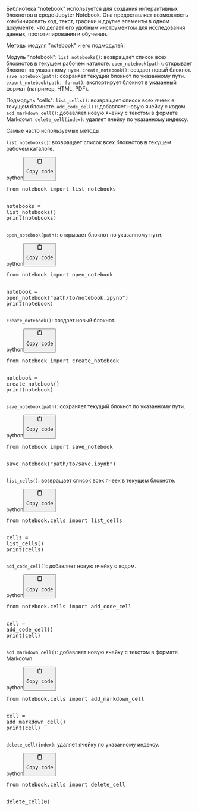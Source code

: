 <p>Библиотека "notebook" используется для создания интерактивных блокнотов в среде Jupyter Notebook.
Она предоставляет возможность комбинировать код, текст, графики и другие элементы в одном документе,
что делает его удобным инструментом для исследования данных, прототипирования и обучения.</p>
<p>Методы модуля "notebook" и его подмодулей:</p>
<p>Модуль "notebook":
<code>list_notebooks()</code>: возвращает список всех блокнотов в текущем рабочем каталоге.
<code>open_notebook(path)</code>: открывает блокнот по указанному пути.
<code>create_notebook()</code>: создает новый блокнот.
<code>save_notebook(path)</code>: сохраняет текущий блокнот по указанному пути.
<code>export_notebook(path, format)</code>: экспортирует блокнот в указанный формат (например, HTML, PDF).</p>
<p>Подмодуль "cells":
<code>list_cells()</code>: возвращает список всех ячеек в текущем блокноте.
<code>add_code_cell()</code>: добавляет новую ячейку с кодом.
<code>add_markdown_cell()</code>: добавляет новую ячейку с текстом в формате Markdown.
<code>delete_cell(index)</code>: удаляет ячейку по указанному индексу.</p>
<p>Самые часто используемые методы:</p>
<p><code>list_notebooks()</code>: возвращает список всех блокнотов в текущем рабочем каталоге.</p>
<div class="code-element"><div class="lang-line"><text>python</text><button class="copy-button" onclick="copyCode(this)"><svg aria-hidden="true" xmlns="http://www.w3.org/2000/svg" width="16" height="16" fill="none" viewBox="0 0 24 24"><path stroke="currentColor" stroke-linecap="round" stroke-linejoin="round" stroke-width="2" d="M15 4h3a1 1 0 0 1 1 1v15a1 1 0 0 1-1 1H6a1 1 0 0 1-1-1V5a1 1 0 0 1 1-1h3m0 3h6m-5-4v4h4V3h-4Z"/></svg><pre>Copy code</pre></button></div><div class="code"><div class="highlight"><pre><span></span><span class="kn">from</span> <span class="nn">notebook</span> <span class="kn">import</span> <span class="n">list_notebooks</span>

<span class="n">notebooks</span> <span class="o">=</span> <span class="n">list_notebooks</span><span class="p">()</span>
<span class="nb">print</span><span class="p">(</span><span class="n">notebooks</span><span class="p">)</span>
</pre></div></div></div>

<p><code>open_notebook(path)</code>: открывает блокнот по указанному пути.</p>
<div class="code-element"><div class="lang-line"><text>python</text><button class="copy-button" onclick="copyCode(this)"><svg aria-hidden="true" xmlns="http://www.w3.org/2000/svg" width="16" height="16" fill="none" viewBox="0 0 24 24"><path stroke="currentColor" stroke-linecap="round" stroke-linejoin="round" stroke-width="2" d="M15 4h3a1 1 0 0 1 1 1v15a1 1 0 0 1-1 1H6a1 1 0 0 1-1-1V5a1 1 0 0 1 1-1h3m0 3h6m-5-4v4h4V3h-4Z"/></svg><pre>Copy code</pre></button></div><div class="code"><div class="highlight"><pre><span></span><span class="kn">from</span> <span class="nn">notebook</span> <span class="kn">import</span> <span class="n">open_notebook</span>

<span class="n">notebook</span> <span class="o">=</span> <span class="n">open_notebook</span><span class="p">(</span><span class="s2">&quot;path/to/notebook.ipynb&quot;</span><span class="p">)</span>
<span class="nb">print</span><span class="p">(</span><span class="n">notebook</span><span class="p">)</span>
</pre></div></div></div>

<p><code>create_notebook()</code>: создает новый блокнот.</p>
<div class="code-element"><div class="lang-line"><text>python</text><button class="copy-button" onclick="copyCode(this)"><svg aria-hidden="true" xmlns="http://www.w3.org/2000/svg" width="16" height="16" fill="none" viewBox="0 0 24 24"><path stroke="currentColor" stroke-linecap="round" stroke-linejoin="round" stroke-width="2" d="M15 4h3a1 1 0 0 1 1 1v15a1 1 0 0 1-1 1H6a1 1 0 0 1-1-1V5a1 1 0 0 1 1-1h3m0 3h6m-5-4v4h4V3h-4Z"/></svg><pre>Copy code</pre></button></div><div class="code"><div class="highlight"><pre><span></span><span class="kn">from</span> <span class="nn">notebook</span> <span class="kn">import</span> <span class="n">create_notebook</span>

<span class="n">notebook</span> <span class="o">=</span> <span class="n">create_notebook</span><span class="p">()</span>
<span class="nb">print</span><span class="p">(</span><span class="n">notebook</span><span class="p">)</span>
</pre></div></div></div>

<p><code>save_notebook(path)</code>: сохраняет текущий блокнот по указанному пути.</p>
<div class="code-element"><div class="lang-line"><text>python</text><button class="copy-button" onclick="copyCode(this)"><svg aria-hidden="true" xmlns="http://www.w3.org/2000/svg" width="16" height="16" fill="none" viewBox="0 0 24 24"><path stroke="currentColor" stroke-linecap="round" stroke-linejoin="round" stroke-width="2" d="M15 4h3a1 1 0 0 1 1 1v15a1 1 0 0 1-1 1H6a1 1 0 0 1-1-1V5a1 1 0 0 1 1-1h3m0 3h6m-5-4v4h4V3h-4Z"/></svg><pre>Copy code</pre></button></div><div class="code"><div class="highlight"><pre><span></span><span class="kn">from</span> <span class="nn">notebook</span> <span class="kn">import</span> <span class="n">save_notebook</span>

<span class="n">save_notebook</span><span class="p">(</span><span class="s2">&quot;path/to/save.ipynb&quot;</span><span class="p">)</span>
</pre></div></div></div>

<p><code>list_cells()</code>: возвращает список всех ячеек в текущем блокноте.</p>
<div class="code-element"><div class="lang-line"><text>python</text><button class="copy-button" onclick="copyCode(this)"><svg aria-hidden="true" xmlns="http://www.w3.org/2000/svg" width="16" height="16" fill="none" viewBox="0 0 24 24"><path stroke="currentColor" stroke-linecap="round" stroke-linejoin="round" stroke-width="2" d="M15 4h3a1 1 0 0 1 1 1v15a1 1 0 0 1-1 1H6a1 1 0 0 1-1-1V5a1 1 0 0 1 1-1h3m0 3h6m-5-4v4h4V3h-4Z"/></svg><pre>Copy code</pre></button></div><div class="code"><div class="highlight"><pre><span></span><span class="kn">from</span> <span class="nn">notebook.cells</span> <span class="kn">import</span> <span class="n">list_cells</span>

<span class="n">cells</span> <span class="o">=</span> <span class="n">list_cells</span><span class="p">()</span>
<span class="nb">print</span><span class="p">(</span><span class="n">cells</span><span class="p">)</span>
</pre></div></div></div>

<p><code>add_code_cell()</code>: добавляет новую ячейку с кодом.</p>
<div class="code-element"><div class="lang-line"><text>python</text><button class="copy-button" onclick="copyCode(this)"><svg aria-hidden="true" xmlns="http://www.w3.org/2000/svg" width="16" height="16" fill="none" viewBox="0 0 24 24"><path stroke="currentColor" stroke-linecap="round" stroke-linejoin="round" stroke-width="2" d="M15 4h3a1 1 0 0 1 1 1v15a1 1 0 0 1-1 1H6a1 1 0 0 1-1-1V5a1 1 0 0 1 1-1h3m0 3h6m-5-4v4h4V3h-4Z"/></svg><pre>Copy code</pre></button></div><div class="code"><div class="highlight"><pre><span></span><span class="kn">from</span> <span class="nn">notebook.cells</span> <span class="kn">import</span> <span class="n">add_code_cell</span>

<span class="n">cell</span> <span class="o">=</span> <span class="n">add_code_cell</span><span class="p">()</span>
<span class="nb">print</span><span class="p">(</span><span class="n">cell</span><span class="p">)</span>
</pre></div></div></div>

<p><code>add_markdown_cell()</code>: добавляет новую ячейку с текстом в формате Markdown.</p>
<div class="code-element"><div class="lang-line"><text>python</text><button class="copy-button" onclick="copyCode(this)"><svg aria-hidden="true" xmlns="http://www.w3.org/2000/svg" width="16" height="16" fill="none" viewBox="0 0 24 24"><path stroke="currentColor" stroke-linecap="round" stroke-linejoin="round" stroke-width="2" d="M15 4h3a1 1 0 0 1 1 1v15a1 1 0 0 1-1 1H6a1 1 0 0 1-1-1V5a1 1 0 0 1 1-1h3m0 3h6m-5-4v4h4V3h-4Z"/></svg><pre>Copy code</pre></button></div><div class="code"><div class="highlight"><pre><span></span><span class="kn">from</span> <span class="nn">notebook.cells</span> <span class="kn">import</span> <span class="n">add_markdown_cell</span>

<span class="n">cell</span> <span class="o">=</span> <span class="n">add_markdown_cell</span><span class="p">()</span>
<span class="nb">print</span><span class="p">(</span><span class="n">cell</span><span class="p">)</span>
</pre></div></div></div>

<p><code>delete_cell(index)</code>: удаляет ячейку по указанному индексу.</p>
<div class="code-element"><div class="lang-line"><text>python</text><button class="copy-button" onclick="copyCode(this)"><svg aria-hidden="true" xmlns="http://www.w3.org/2000/svg" width="16" height="16" fill="none" viewBox="0 0 24 24"><path stroke="currentColor" stroke-linecap="round" stroke-linejoin="round" stroke-width="2" d="M15 4h3a1 1 0 0 1 1 1v15a1 1 0 0 1-1 1H6a1 1 0 0 1-1-1V5a1 1 0 0 1 1-1h3m0 3h6m-5-4v4h4V3h-4Z"/></svg><pre>Copy code</pre></button></div><div class="code"><div class="highlight"><pre><span></span><span class="kn">from</span> <span class="nn">notebook.cells</span> <span class="kn">import</span> <span class="n">delete_cell</span>

<span class="n">delete_cell</span><span class="p">(</span><span class="mi">0</span><span class="p">)</span>
</pre></div></div></div>